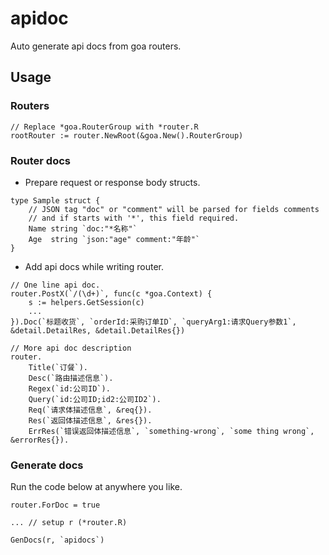 # apidoc
Auto generate api docs from goa routers.

## Usage
### Routers
```
// Replace *goa.RouterGroup with *router.R
rootRouter := router.NewRoot(&goa.New().RouterGroup)
```

### Router docs

- Prepare request or response body structs.
```
type Sample struct {
    // JSON tag "doc" or "comment" will be parsed for fields comments
    // and if starts with '*', this field required.
	Name string `doc:"*名称"`
	Age  string `json:"age" comment:"年龄"`
}
```
- Add api docs while writing router.

```
// One line api doc.
router.PostX(`/(\d+)`, func(c *goa.Context) {
    s := helpers.GetSession(c)
    ...
}).Doc(`标题收货`, `orderId:采购订单ID`, `queryArg1:请求Query参数1`, &detail.DetailRes, &detail.DetailRes{})

// More api doc description
router.
    Title(`订餐`).
    Desc(`路由描述信息`).
    Regex(`id:公司ID`).
    Query(`id:公司ID;id2:公司ID2`).
    Req(`请求体描述信息`, &req{}).
    Res(`返回体描述信息`, &res{}).
    ErrRes(`错误返回体描述信息`, `something-wrong`, `some thing wrong`, &errorRes{}).
```

### Generate docs

Run the code below at anywhere you like.
```
router.ForDoc = true 

... // setup r (*router.R)

GenDocs(r, `apidocs`)
```